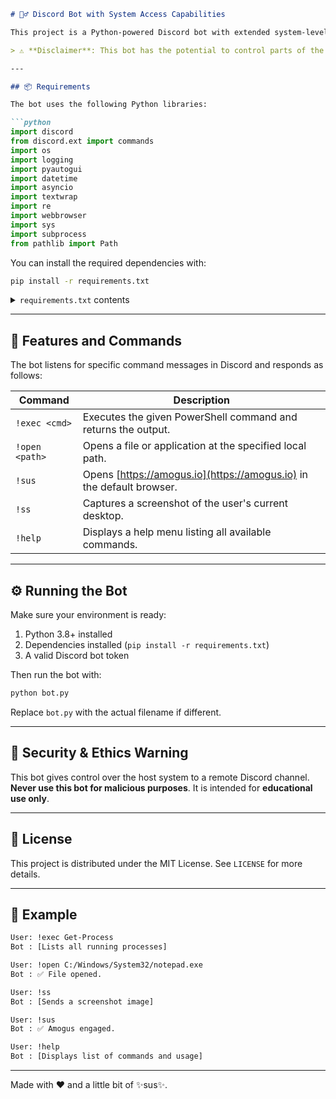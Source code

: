 
````markdown
# 🕵️‍♂️ Discord Bot with System Access Capabilities

This project is a Python-powered Discord bot with extended system-level capabilities for educational, administrative, or personal use. It includes functions like PowerShell command execution, desktop screenshot capture, file opening, and redirection to a humorous website (`amogus.io`).

> ⚠️ **Disclaimer**: This bot has the potential to control parts of the host system. Use responsibly and **never run or share this bot without full transparency and consent** from the target user.

---

## 📦 Requirements

The bot uses the following Python libraries:

```python
import discord
from discord.ext import commands
import os
import logging
import pyautogui
import datetime
import asyncio
import textwrap
import re
import webbrowser
import sys
import subprocess
from pathlib import Path
````

You can install the required dependencies with:

```bash
pip install -r requirements.txt
```

<details>
<summary><code>requirements.txt</code> contents</summary>

```
discord.py
pyautogui
```

</details>

---

## 🚀 Features and Commands

The bot listens for specific command messages in Discord and responds as follows:

| Command        | Description                                                          |
| -------------- | -------------------------------------------------------------------- |
| `!exec <cmd>`  | Executes the given PowerShell command and returns the output.        |
| `!open <path>` | Opens a file or application at the specified local path.             |
| `!sus`         | Opens [https://amogus.io](https://amogus.io) in the default browser. |
| `!ss`          | Captures a screenshot of the user's current desktop.                 |
| `!help`        | Displays a help menu listing all available commands.                 |

---

## ⚙️ Running the Bot

Make sure your environment is ready:

1. Python 3.8+ installed
2. Dependencies installed (`pip install -r requirements.txt`)
3. A valid Discord bot token

Then run the bot with:

```bash
python bot.py
```

Replace `bot.py` with the actual filename if different.

---

## 🔐 Security & Ethics Warning

This bot gives control over the host system to a remote Discord channel. **Never use this bot for malicious purposes**. It is intended for **educational use only**.

---

## 🧾 License

This project is distributed under the MIT License. See `LICENSE` for more details.

---

## 👀 Example

```txt
User: !exec Get-Process
Bot : [Lists all running processes]

User: !open C:/Windows/System32/notepad.exe
Bot : ✅ File opened.

User: !ss
Bot : [Sends a screenshot image]

User: !sus
Bot : ✅ Amogus engaged.

User: !help
Bot : [Displays list of commands and usage]
```

---

Made with ❤️ and a little bit of ✨sus✨.
